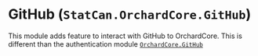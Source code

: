 # GitHub (`StatCan.OrchardCore.GitHub`)

This module adds feature to interact with GitHub to OrchardCore. This is different than the authentication module [`OrchardCore.GitHub`](https://docs.orchardcore.net/en/dev/docs/reference/modules/GitHub/)